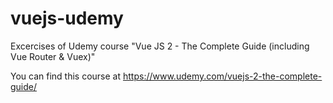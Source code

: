 # vuejs-udemy
Excercises of Udemy course "Vue JS 2 - The Complete Guide (including Vue Router &amp; Vuex)"

You can find this course at https://www.udemy.com/vuejs-2-the-complete-guide/

